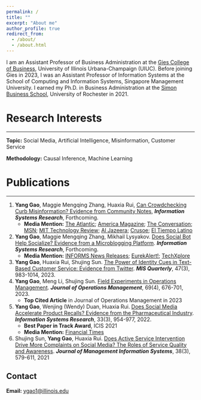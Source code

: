 ```yaml
---
permalink: /
title: ""
excerpt: "About me"
author_profile: true
redirect_from: 
  - /about/
  - /about.html
---
```

I am an Assistant Professor of Business Administration at the [Gies College of Business](https://giesbusiness.illinois.edu/profile/yang-gao), University of Illinois Urbana-Champaign (UIUC). Before joining Gies in 2023, I was an Assistant Professor of Information Systems at the School of Computing and Information Systems, Singapore Management University. I earned my Ph.D. in Business Administration at the [Simon Business School](https://simon.rochester.edu/2023-issue/yang-gao-alumni-profile), University of Rochester in 2021.





# Research Interests
---
**Topic:** Social Media, Artificial Intelligence, Misinformation, Customer Service

**Methodology:** Causal Inference, Machine Learning





# Publications
---
1. **Yang Gao**, Maggie Mengqing Zhang, Huaxia Rui, [Can Crowdchecking Curb Misinformation? Evidence from Community Notes](https://papers.ssrn.com/sol3/papers.cfm?abstract_id=4992470), **_Information Systems Research_**, Forthcoming.
    - **Media Mention:** [The Atlantic](https://www.theatlantic.com/technology/archive/2025/05/meta-community-notes/682695/?utm_source=feed); [America Magazine](https://www.americamagazine.org/politics-society/2025/01/13/meta-factchecking-community-notes-249680); [The Conversation](https://theconversation.com/metas-community-notes-program-is-promising-but-needs-to-prioritize-transparency-248324); [MSN](https://www.msn.com/en-ph/news/national/meta-s-community-notes-program-is-promising-but-needs-to-prioritize-transparency/ar-AA1FeQFG?ocid=Peregrine); [MIT Technology Review](https://www.technologyreview.com/2025/05/19/1116367/can-crowdsourced-fact-checking-curb-misinformation-on-social-media/); [Al Jazeera](https://www.aljazeera.com/news/2025/1/10/meta-facebook-to-drop-fact-checkers-what-does-this-mean-for-social-media); [Crusoe](https://crusoe.com.br/noticias/checagem-pela-multidao/); [El Tiempo Latino](https://eltiempolatino.com/2025/01/13/tecnologia/factcheck-zuckerberg-meta-censura/)
2. **Yang Gao**, Maggie Mengqing Zhang, Mikhail Lysyakov. [Does Social Bot Help Socialize? Evidence from a Microblogging Platform](https://pubsonline.informs.org/doi/abs/10.1287/isre.2024.1089). _**Information Systems Research**_, Forthcoming.
   - **Media Mention:** [INFORMS News Releases](https://www.informs.org/News-Room/INFORMS-Releases/News-Releases/Research-Finds-AI-Powered-Bots-Increase-Social-Media-Post-Engagement-but-Do-Not-Boost-Overall-User-Activity); [EurekAlert!](https://www.eurekalert.org/news-releases/1103154);
    [TechXplore](https://techxplore.com/news/2025-10-ai-powered-bots-social-media.html)
4. **Yang Gao**, Huaxia Rui, Shujing Sun. [The Power of Identity Cues in Text-Based Customer Service: Evidence from Twitter](https://misq.umn.edu/the-power-of-identity-cues-in-text-based-customer-service-evidence-from-twitter.html). _**MIS Quarterly**_, 47(3), 983-1014, 2023.
5. **Yang Gao**, Meng Li, Shujing Sun. [Field Experiments in Operations Management](https://onlinelibrary.wiley.com/doi/abs/10.1002/joom.1240). _**Journal of Operations Management**_, 69(4), 676-701, 2023.
      - **Top Cited Article** in Journal of Operations Management in 2023
6. **Yang Gao**, Wenjing (Wendy) Duan, Huaxia Rui. [Does Social Media Accelerate Product Recalls? Evidence from the Pharmaceutical Industry](https://pubsonline.informs.org/doi/abs/10.1287/isre.2021.1092). _**Information Systems Research**_, 33(3), 954-977, 2022.
      - **Best Paper in Track Award**, ICIS 2021
      - **Media Mention:** [Financial Times](https://www.ft.com/content/e1461081-ca5f-469a-a1e7-7f560a138ee1)
7. Shujing Sun, **Yang Gao**, Huaxia Rui. [Does Active Service Intervention Drive More Complaints on Social Media? The Roles of Service Quality and Awareness](https://www.tandfonline.com/doi/abs/10.1080/07421222.2021.1958548). _**Journal of Management Information Systems**_, 38(3), 579-611, 2021

<!--# Selected Working Papers
---
1. Junyuan Ke, **Yang Gao**, Huaxia Rui, Shujing Sun, Does Agent Gender Matter? Evidence from Southwest Airlines’ Customer Service on Twitter, R&R at **_MIS Quarterly_**    
2. Adam Shenxiong Li, **Yang Gao**, Huaxia Rui, Maggie Mengqing Zhang, Racial Bias in Crowdchecking: Evidence from Community Notes, R&R at **_Information Systems Research_**
3. Maggie Mengqing Zhang, **Yang Gao**, Jingjing Li, Steven L. Johnson, [When Influencers Delegate Replies: How Social AI Agents Shape User Engagement](https://papers.ssrn.com/sol3/papers.cfm?abstract_id=5316681), R&R at **_Information Systems Research_**
4. Minjie Han, Mikhail Lysyakov, **Yang Gao**, [Breaking the Sound Barrier: Asymmetric Impacts of AI Dubbing on Multilingual Engagement on YouTube](https://papers.ssrn.com/sol3/papers.cfm?abstract_id=5320908), R&R at **_Information Systems Research_**-->



## Contact
**Email:** ygao1@illinois.edu
